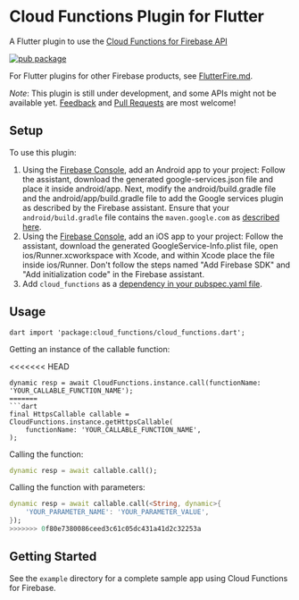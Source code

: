 # Cloud Functions Plugin for Flutter

A Flutter plugin to use the [Cloud Functions for Firebase API](https://firebase.google.com/docs/functions/callable)

[![pub package](https://img.shields.io/pub/v/cloud_functions.svg)](https://pub.dartlang.org/packages/cloud_functions)

For Flutter plugins for other Firebase products, see [FlutterFire.md](https://github.com/flutter/plugins/blob/master/FlutterFire.md).

*Note*: This plugin is still under development, and some APIs might not be available yet. [Feedback](https://github.com/flutter/flutter/issues) and [Pull Requests](https://github.com/flutter/plugins/pulls) are most welcome!

## Setup

To use this plugin:

1. Using the [Firebase Console](http://console.firebase.google.com/), add an Android app to your project:
Follow the assistant, download the generated google-services.json file and place it inside android/app. Next,
modify the android/build.gradle file and the android/app/build.gradle file to add the Google services plugin
as described by the Firebase assistant. Ensure that your `android/build.gradle` file contains the
`maven.google.com` as [described here](https://firebase.google.com/docs/android/setup#add_the_sdk).
1. Using the [Firebase Console](http://console.firebase.google.com/), add an iOS app to your project:
Follow the assistant, download the generated GoogleService-Info.plist file, open ios/Runner.xcworkspace
with Xcode, and within Xcode place the file inside ios/Runner. Don't follow the steps named
"Add Firebase SDK" and "Add initialization code" in the Firebase assistant.
1. Add `cloud_functions` as a [dependency in your pubspec.yaml file](https://flutter.io/platform-plugins/).

## Usage

```
dart import 'package:cloud_functions/cloud_functions.dart';
```

Getting an instance of the callable function:

<<<<<<< HEAD
```
dynamic resp = await CloudFunctions.instance.call(functionName: 'YOUR_CALLABLE_FUNCTION_NAME');
=======
```dart
final HttpsCallable callable = CloudFunctions.instance.getHttpsCallable(
    functionName: 'YOUR_CALLABLE_FUNCTION_NAME',
);
```

Calling the function:

```dart
dynamic resp = await callable.call();
```

Calling the function with parameters:

```dart
dynamic resp = await callable.call(<String, dynamic>{
    'YOUR_PARAMETER_NAME': 'YOUR_PARAMETER_VALUE',
});
>>>>>>> 0f80e7380086ceed3c61c05dc431a41d2c32253a
```

## Getting Started

See the `example` directory for a complete sample app using Cloud Functions for Firebase.
